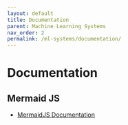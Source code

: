 ```yaml
---
layout: default
title: Documentation
parent: Machine Learning Systems
nav_order: 2
permalink: /ml-systems/documentation/
---
```


# Documentation

## Mermaid JS

- [MermaidJS Documentation](https://mermaid-js.github.io/mermaid/#/)